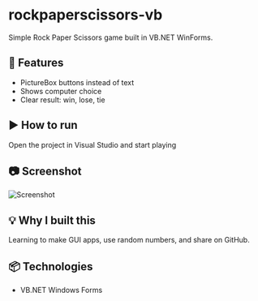 # rockpaperscissors-vb
Simple Rock Paper Scissors game built in VB.NET WinForms.

## 🎨 Features
- PictureBox buttons instead of text
- Shows computer choice
- Clear result: win, lose, tie

## ▶ How to run
Open the project in Visual Studio and start playing

## 📷 Screenshot
![Screenshot](screenshot.png)

## 💡 Why I built this
Learning to make GUI apps, use random numbers, and share on GitHub.

## 📦 Technologies
- VB.NET Windows Forms

